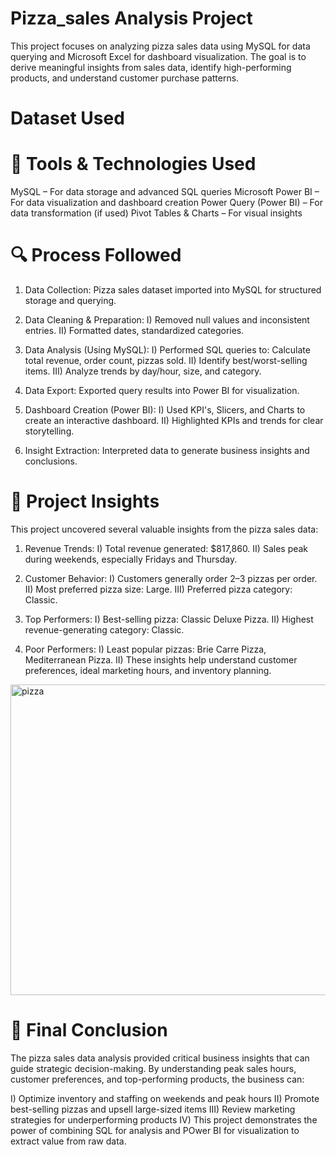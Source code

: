 # Pizza_sales Analysis Project

This project focuses on analyzing pizza sales data using MySQL for data querying and Microsoft Excel for dashboard visualization. The goal is to derive meaningful insights from sales data, identify high-performing products, and understand customer purchase patterns.

# Dataset Used 


# 🧰 Tools & Technologies Used

MySQL – For data storage and advanced SQL queries
Microsoft Power BI – For data visualization and dashboard creation
Power Query (Power BI) – For data transformation (if used)
Pivot Tables & Charts – For visual insights

# 🔍 Process Followed
1) Data Collection:
Pizza sales dataset imported into MySQL for structured storage and querying.

2) Data Cleaning & Preparation:
I) Removed null values and inconsistent entries.
II) Formatted dates, standardized categories.

3) Data Analysis (Using MySQL):
I) Performed SQL queries to: Calculate total revenue, order count, pizzas sold.
II) Identify best/worst-selling items.
III) Analyze trends by day/hour, size, and category.

5) Data Export:
Exported query results into Power BI for visualization.

6) Dashboard Creation (Power BI):
I) Used KPI's, Slicers, and Charts to create an interactive dashboard.
II) Highlighted KPIs and trends for clear storytelling.

7) Insight Extraction:
Interpreted data to generate business insights and conclusions.

# 🧠 Project Insights
This project uncovered several valuable insights from the pizza sales data:

1) Revenue Trends:
I) Total revenue generated: $817,860.
II) Sales peak during weekends, especially Fridays and Thursday.

2) Customer Behavior:
I) Customers generally order 2–3 pizzas per order.
II) Most preferred pizza size: Large.
III) Preferred pizza category: Classic.

3) Top Performers:
I) Best-selling pizza: Classic Deluxe Pizza.
II) Highest revenue-generating category: Classic.

4) Poor Performers:
I) Least popular pizzas: Brie Carre Pizza, Mediterranean Pizza.
II) These insights help understand customer preferences, ideal marketing hours, and inventory planning.

<img width="871" height="497" alt="pizza" src="https://github.com/user-attachments/assets/8014fcd8-c069-4850-86fe-aa56f3f66325" />



# 🧾 Final Conclusion
The pizza sales data analysis provided critical business insights that can guide strategic decision-making. By understanding peak sales hours, customer preferences, and top-performing products, the business can:

I) Optimize inventory and staffing on weekends and peak hours
II) Promote best-selling pizzas and upsell large-sized items
III) Review marketing strategies for underperforming products
IV) This project demonstrates the power of combining SQL for analysis and POwer BI for visualization to extract value from raw data.
